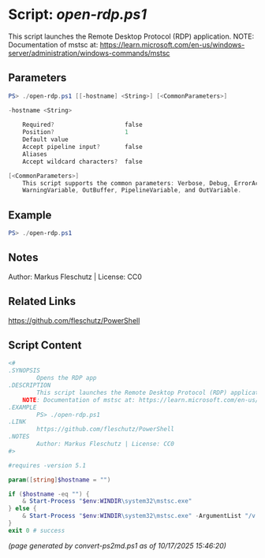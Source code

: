 Script: *open-rdp.ps1*
========================

This script launches the Remote Desktop Protocol (RDP) application.
NOTE: Documentation of mstsc at: https://learn.microsoft.com/en-us/windows-server/administration/windows-commands/mstsc

Parameters
----------
```powershell
PS> ./open-rdp.ps1 [[-hostname] <String>] [<CommonParameters>]

-hostname <String>
    
    Required?                    false
    Position?                    1
    Default value                
    Accept pipeline input?       false
    Aliases                      
    Accept wildcard characters?  false

[<CommonParameters>]
    This script supports the common parameters: Verbose, Debug, ErrorAction, ErrorVariable, WarningAction, 
    WarningVariable, OutBuffer, PipelineVariable, and OutVariable.
```

Example
-------
```powershell
PS> ./open-rdp.ps1

```

Notes
-----
Author: Markus Fleschutz | License: CC0

Related Links
-------------
https://github.com/fleschutz/PowerShell

Script Content
--------------
```powershell
<#
.SYNOPSIS
        Opens the RDP app
.DESCRIPTION
        This script launches the Remote Desktop Protocol (RDP) application.
	NOTE: Documentation of mstsc at: https://learn.microsoft.com/en-us/windows-server/administration/windows-commands/mstsc
.EXAMPLE
        PS> ./open-rdp.ps1
.LINK
        https://github.com/fleschutz/PowerShell
.NOTES
        Author: Markus Fleschutz | License: CC0
#>

#requires -version 5.1

param([string]$hostname = "")

if ($hostname -eq "") {
	& Start-Process "$env:WINDIR\system32\mstsc.exe"
} else {
	& Start-Process "$env:WINDIR\system32\mstsc.exe" -ArgumentList "/v:$hostname"
}
exit 0 # success
```

*(page generated by convert-ps2md.ps1 as of 10/17/2025 15:46:20)*
